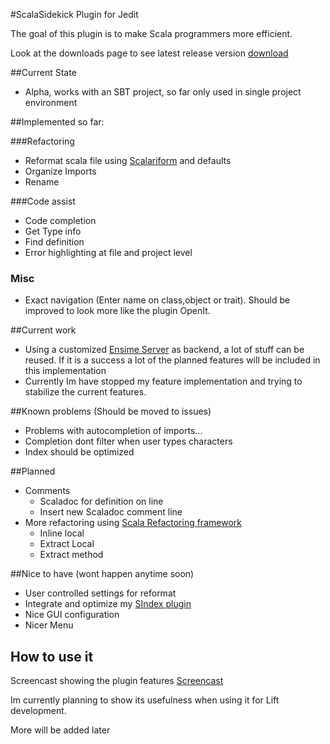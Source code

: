 #ScalaSidekick Plugin for Jedit

The goal of this plugin is to make Scala programmers more efficient.

Look at the downloads page to see latest release version [download](http://github.com/StefanE/ScalaSidekick/downloads)

##Current State
- Alpha, works with an SBT project, so far only used in single project environment

##Implemented so far:

###Refactoring
- Reformat scala file using [Scalariform](http://github.com/mdr/scalariform) and defaults
- Organize Imports 
- Rename

###Code assist
- Code completion
- Get Type info
- Find definition
- Error highlighting at file and project level 

### Misc
- Exact navigation (Enter name on class,object or trait). Should be improved to look more like the plugin OpenIt.

##Current work
- Using a customized [Ensime Server](http://github.com/aemoncannon/ensime) as backend, a lot of stuff can be reused. If it is a success a lot of the planned features will be included in this implementation
- Currently Im have stopped my feature implementation and trying to stabilize the current features.

##Known problems (Should be moved to issues)
- Problems with autocompletion of imports...
- Completion dont filter when user types characters
- Index should be optimized

##Planned

- Comments
  - Scaladoc for definition on line
  - Insert new Scaladoc comment line
- More refactoring using [Scala Refactoring framework](http://scala-refactoring.org/)
  - Inline local
  - Extract Local
  - Extract method
  
##Nice to have (wont happen anytime soon)

- User controlled settings for reformat
- Integrate and optimize my [SIndex plugin](http://github.com/StefanE/jEdit-with-Scala)
- Nice GUI configuration
- Nicer Menu

## How to use it

Screencast showing the plugin features [Screencast](http://www.screencast.com/users/Adagioklez/folders/Jing/media/e2b209a5-fe6e-4109-a2ce-1f806f1edf95)

Im currently planning to show its usefulness when using it for Lift development. 

More will be added later